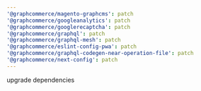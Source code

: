 ```yaml
---
'@graphcommerce/magento-graphcms': patch
'@graphcommerce/googleanalytics': patch
'@graphcommerce/googlerecaptcha': patch
'@graphcommerce/graphql': patch
'@graphcommerce/graphql-mesh': patch
'@graphcommerce/eslint-config-pwa': patch
'@graphcommerce/graphql-codegen-near-operation-file': patch
'@graphcommerce/next-config': patch
---
```


upgrade dependencies
